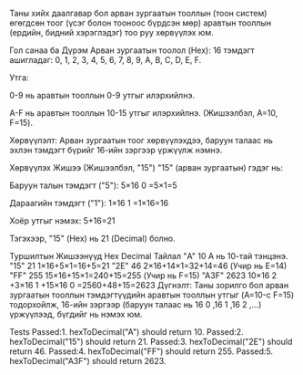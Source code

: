 Таны хийх даалгавар бол арван зургаатын тооллын (тоон систем) өгөгдсөн тоог (үсэг болон тооноос бүрдсэн мөр) аравтын тооллын (ердийн, бидний хэрэглэдэг) тоо руу хөрвүүлэх юм.

Гол санаа ба Дүрэм
Арван зургаатын тоолол (Hex): 16 тэмдэгт ашигладаг: 0, 1, 2, 3, 4, 5, 6, 7, 8, 9, A, B, C, D, E, F.

Утга:

0-9 нь аравтын тооллын 0-9 утгыг илэрхийлнэ.

A-F нь аравтын тооллын 10-15 утгыг илэрхийлнэ. (Жишээлбэл, A=10, F=15).

Хөрвүүлэлт: Арван зургаатын тоог хөрвүүлэхдээ, баруун талаас нь эхлэн тэмдэгт бүрийг 16-ийн зэргээр үржүүлж нэмнэ.

Хөрвүүлэх Жишээ (Жишээлбэл, "15")
"15" (арван зургаатын) гэдэг нь:

Баруун талын тэмдэгт ("5"): 5×16 
0
 =5×1=5

Дараагийн тэмдэгт ("1"): 1×16 
1
 =1×16=16

Хоёр утгыг нэмэх: 5+16=21

Тэгэхээр, "15" (Hex) нь 21 (Decimal) болно.

Туршилтын Жишээнүүд
Hex	Decimal	Тайлал
"A"	10	A нь 10-тай тэнцэнэ.
"15"	21	1×16+5×1=16+5=21
"2E"	46	2×16+14×1=32+14=46 (Учир нь E=14)
"FF"	255	15×16+15×1=240+15=255 (Учир нь F=15)
"A3F"	2623	10×16 
2
 +3×16 
1
 +15×16 
0
 =2560+48+15=2623
Дүгнэлт: Таны зорилго бол арван зургаатын тооллын тэмдэгтүүдийн аравтын тооллын утгыг (A=10-с F=15) тодорхойлж, 16-ийн зэргээр (баруун талаас нь 16 
0
 ,16 
1
 ,16 
2
 ,…) үржүүлээд, бүгдийг нь нэмэх юм.

 Tests
Passed:1. hexToDecimal("A") should return 10.
Passed:2. hexToDecimal("15") should return 21.
Passed:3. hexToDecimal("2E") should return 46.
Passed:4. hexToDecimal("FF") should return 255.
Passed:5. hexToDecimal("A3F") should return 2623.